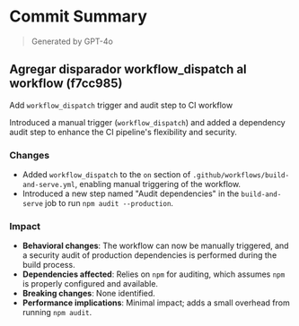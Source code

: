 # Commit Summary

> Generated by GPT-4o

## Agregar disparador workflow_dispatch al workflow (f7cc985)

Add `workflow_dispatch` trigger and audit step to CI workflow

Introduced a manual trigger (`workflow_dispatch`) and added a dependency audit step to enhance the CI pipeline's flexibility and security.

### Changes
- Added `workflow_dispatch` to the `on` section of `.github/workflows/build-and-serve.yml`, enabling manual triggering of the workflow.
- Introduced a new step named "Audit dependencies" in the `build-and-serve` job to run `npm audit --production`.

### Impact

- **Behavioral changes**: The workflow can now be manually triggered, and a security audit of production dependencies is performed during the build process.
- **Dependencies affected**: Relies on `npm` for auditing, which assumes `npm` is properly configured and available.
- **Breaking changes**: None identified.
- **Performance implications**: Minimal impact; adds a small overhead from running `npm audit`.